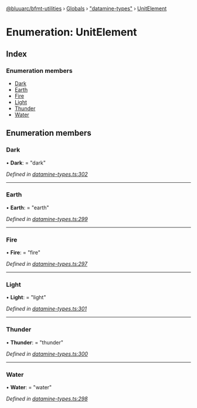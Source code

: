 [@bluuarc/bfmt-utilities](../README.md) › [Globals](../globals.md) › ["datamine-types"](../modules/_datamine_types_.md) › [UnitElement](_datamine_types_.unitelement.md)

# Enumeration: UnitElement

## Index

### Enumeration members

* [Dark](_datamine_types_.unitelement.md#dark)
* [Earth](_datamine_types_.unitelement.md#earth)
* [Fire](_datamine_types_.unitelement.md#fire)
* [Light](_datamine_types_.unitelement.md#light)
* [Thunder](_datamine_types_.unitelement.md#thunder)
* [Water](_datamine_types_.unitelement.md#water)

## Enumeration members

###  Dark

• **Dark**: = "dark"

*Defined in [datamine-types.ts:302](https://github.com/BluuArc/bfmt-utilities/blob/master/src/datamine-types.ts#L302)*

___

###  Earth

• **Earth**: = "earth"

*Defined in [datamine-types.ts:299](https://github.com/BluuArc/bfmt-utilities/blob/master/src/datamine-types.ts#L299)*

___

###  Fire

• **Fire**: = "fire"

*Defined in [datamine-types.ts:297](https://github.com/BluuArc/bfmt-utilities/blob/master/src/datamine-types.ts#L297)*

___

###  Light

• **Light**: = "light"

*Defined in [datamine-types.ts:301](https://github.com/BluuArc/bfmt-utilities/blob/master/src/datamine-types.ts#L301)*

___

###  Thunder

• **Thunder**: = "thunder"

*Defined in [datamine-types.ts:300](https://github.com/BluuArc/bfmt-utilities/blob/master/src/datamine-types.ts#L300)*

___

###  Water

• **Water**: = "water"

*Defined in [datamine-types.ts:298](https://github.com/BluuArc/bfmt-utilities/blob/master/src/datamine-types.ts#L298)*
